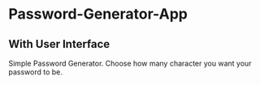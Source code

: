 # Password-Generator-App
## With User Interface
Simple Password Generator. Choose how many character you want your password to be.

